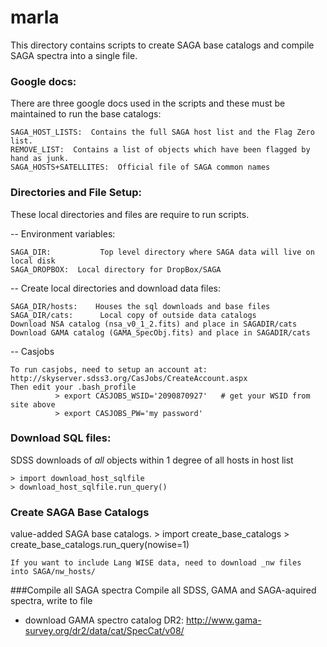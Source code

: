 # marla
This directory contains scripts to create SAGA base catalogs and
compile SAGA spectra into a single file.

### Google docs:
There are three google docs used in the scripts and these must be maintained to run the base catalogs:

	SAGA_HOST_LISTS:  Contains the full SAGA host list and the Flag Zero list.
	REMOVE_LIST:  Contains a list of objects which have been flagged by hand as junk.
	SAGA_HOSTS+SATELLITES:  Official file of SAGA common names

### Directories and File Setup:
These local directories and files are require to run scripts.

--  Environment variables:

	SAGA_DIR:           Top level directory where SAGA data will live on local disk
	SAGA_DROPBOX:  Local directory for DropBox/SAGA

-- Create local directories and download data files:

	SAGA_DIR/hosts:    Houses the sql downloads and base files
	SAGA_DIR/cats:      Local copy of outside data catalogs
	Download NSA catalog (nsa_v0_1_2.fits) and place in SAGADIR/cats
	Download GAMA catalog (GAMA_SpecObj.fits) and place in SAGADIR/cats

-- Casjobs

	To run casjobs, need to setup an account at:
	http://skyserver.sdss3.org/CasJobs/CreateAccount.aspx
	Then edit your .bash_profile
              > export CASJOBS_WSID='2090870927'   # get your WSID from site above
	          > export CASJOBS_PW='my password'


### Download SQL files:
SDSS downloads of *all* objects within 1 degree of all hosts in host
list

	> import download_host_sqlfile
	> download_host_sqlfile.run_query()


### Create SAGA Base Catalogs
value-added SAGA base catalogs.
	> import create_base_catalogs
	> create_base_catalogs.run_query(nowise=1)

	If you want to include Lang WISE data, need to download _nw files
    into SAGA/nw_hosts/


###Compile all SAGA spectra
Compile all SDSS, GAMA and SAGA-aquired spectra, write to file
- download GAMA spectro catalog DR2: http://www.gama-survey.org/dr2/data/cat/SpecCat/v08/
